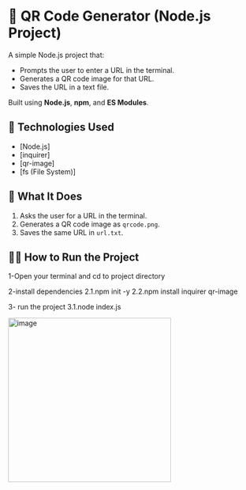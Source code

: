 # 🚀 QR Code Generator (Node.js Project)

A simple Node.js project that:
- Prompts the user to enter a URL in the terminal.
- Generates a QR code image for that URL.
- Saves the URL in a text file.

Built using **Node.js**, **npm**, and **ES Modules**.



## 🧩 Technologies Used
- [Node.js]
- [inquirer]
- [qr-image]
- [fs (File System)]



## 🧠 What It Does
1. Asks the user for a URL in the terminal.
2. Generates a QR code image as `qrcode.png`.
3. Saves the same URL in `url.txt`.



## 🧑‍💻 How to Run the Project

1-Open your terminal and cd to project directory 

2-install dependencies 
2.1.npm init -y
2.2.npm install inquirer qr-image

3- run the project 
3.1.node index.js

<img width="330" height="332" alt="image" src="https://github.com/user-attachments/assets/194200ec-30a1-430f-ac73-9036635f757a" />

